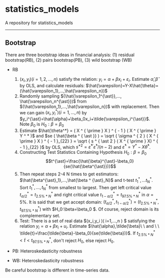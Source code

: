 # statistics_models
A repository for statistics_models

---

## Bootstrap
There are three bootstrap ideas in financial analysis:
(1) residual bootstrap(RB),
(2) pairs bootstrap(PB),
(3) wild bootstrap (WB)

+ RB
  1. $(x_i,y_i)(i=1,2,...,n)$    satisfy the relation: $y_i=\alpha+\beta x_i+\varepsilon_i$. Estimate $\hat{\alpha},\hat{\beta}$ by OLS, and calculate residuals: $\hat{\varepsilon}=Y-X\hat{\theta}=(\hat{\varepsilon_1},...,\hat{\varepsilon_n})$
  2. Randomly sampling $(\hat{\varepsilon_1^{\ast}},..., \hat{\varepsilon_n^{\ast}})$ from $(\hat{\varepsilon_1},...,\hat{\varepsilon_n})$ with replacement. Then we can gain $(x_i,y_i^{\ast})(i=1,...,n)$ by $y_i^{\ast}=\hat{\alpha}+\beta_0x_i+\tilde{\varepsilon_i^{\ast}}$. Note $\beta_0$ is $H_0:\beta=\beta_0$
  3. Estimate $\hat{\theta^*}  = ( X ^ { \prime } X ) ^ { - 1 } ( X ^ { \prime } Y ^ * )$ and $se ( \hat{\beta ^ { \ast }} ) = \sqrt { \sigma ^ { 2 } ( X ^ { \prime } X  ) ^ { - 1 }_{22} } = \sqrt { s ^ { \ast 2 } ( X ^ { \prime } X) ^ { - 1 }_{22} }$ by OLS, which $s ^ { \ast 2 } = \hat{\varepsilon} ^ { \ast \prime } \hat{\varepsilon} ^ { \ast } / ( n - 2 )$ and $\hat{\varepsilon} ^ { \ast } = Y ^ { \ast } - X \hat{\theta} ^ { \ast }$.
  4. Constructing Test Statistics Containing Hypothesis $H_0:\beta=\beta_0$ $$t^{\ast}=\frac{\hat{\beta}^{\ast}-\beta_0}{se(\hat{\beta^{\ast}})}$$
  5. Then repeat steps 2-4 N times to get estimators: $\hat{\beta^{\ast}_1},...,\hat{\beta ^ {\ast}_N}$ and t-test $t^{\ast}_1,...t^{\ast}_N$. Sort $t^{\ast}_1,...,t^{\ast}_N$ from smallest to largest. Then get left critical value $t^{\ast}_{\alpha/2}=t^{\ast}_{2.5\% \ast N}$ and right critical value $t^{\ast}_{1-\alpha/2}=t^{\ast}_{97.5\% \ast N}$ in $\alpha=5\%$. It is said that we get accept domain: $(t^{\ast}_{\alpha /2},t^{\ast}_{1-\alpha /2})=(t^{\ast}_{2.5 \% \ast N},t^{\ast}_{97.5 \% \ast N})$ with $H_0:\beta=\beta_0 $. Of course, reject domain is its complementary set.
  6. Test: There is a set of real data $(x_i,y_i )( i=1,...,n ) $ satisfying the relation $y_i=\alpha+\beta x_i+u_i$. Estimate $\hat{\alpha},\tilde{\beta}\ \ and \ \ \tilde{t}=\frac{\tilde{\beta}-\beta_0}{se(\tilde{\beta})}$. If $t _ { 2.5\% \ast N } ^ { \ast } \lt \tilde{t} \lt t _ { 97.5\% \ast N }^{\ast}$, don't reject $H_0$, else reject $H_0$.

+ PB: Heteroskedasticity robustness
  
+ WB: Heteroskedasticity robustness

Be careful bootstrap is different in time-series data.
